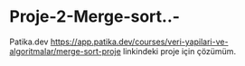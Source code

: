 # Proje-2-Merge-sort..-
Patika.dev
https://app.patika.dev/courses/veri-yapilari-ve-algoritmalar/merge-sort-proje
linkindeki proje için çözümüm.
